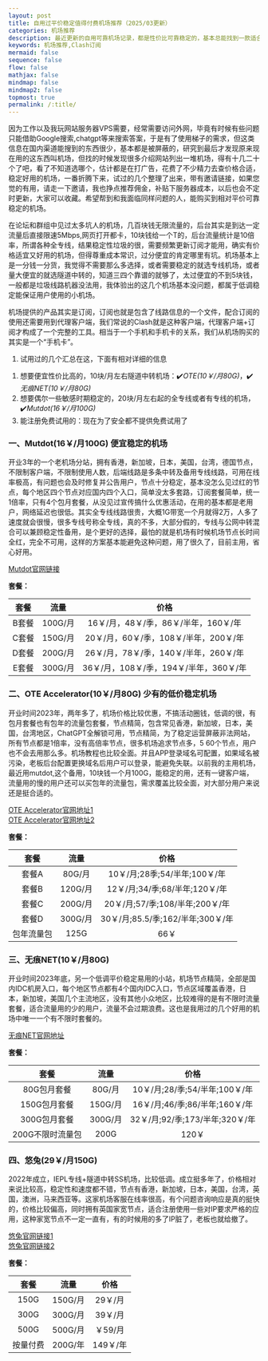 ```yaml
---
layout: post
title: 自用过平价稳定值得付费机场推荐（2025/03更新）
categories: 机场推荐
description: 最近更新的自用可靠机场记录，都是性价比可靠稳定的，基本总能找到一款适合自己的Clash订阅机场，本文介绍的两三家都是性价比很高的，速度流畅，节点可用性高，稳定不失联，适合追求稳定的有性价比的clash机场的用户，而且对于ios用户，还提供小火箭共享账号，各种服务都很到位，有专线也有中转，能一直稳定的使用。
keywords: 机场推荐,Clash订阅
mermaid: false
sequence: false
flow: false
mathjax: false
mindmap: false
mindmap2: false
topmost: true
permalink: /:title/
---
```

因为工作以及我玩网站服务器VPS需要，经常需要访问外网，毕竟有时候有些问题只能借助Google搜索,chatgpt等来搜索答案，于是有了使用梯子的需求，但这类信息在国内渠道能搜到的东西很少，基本都是被屏蔽的，研究到最后才发现原来现在用的这东西叫机场，但找的时候发现很多介绍网站列出一堆机场，得有十几二十个了吧，看了不知道选哪个，估计都是在打广告，花费了不少精力去查价格合适，稳定好用的机场，一番折腾下来，试过的几个整理了出来，带有邀请链接，如果您觉的有用，请走一下邀请，我也挣点推荐佣金，补贴下服务器成本，以后也会不定时更新，大家可以收藏。希望帮到和我面临同样问题的人，能购买到相对平价可靠稳定的机场。

在论坛和群组中见过太多坑人的机场，几百块钱无限流量的，后台其实是到达一定流量后直接限速5Mbps,网页打开都卡，10块钱给一个T的，后台流量统计是10倍率，所谓各种全专线，结果稳定性垃圾的很，需要频繁更新订阅才能用，确实有价格适宜又好用的机场，但得尊重成本常识，过分便宜的肯定哪里有坑。机场基本上是一分钱一分货，我觉得不需要那么多选择，或者需要稳定的就选专线机场，或者量大便宜的就选隧道中转的，知道三四个靠谱的就够了，太过便宜的不到5块钱，一般都是垃圾线路机器没法用，我体验出的这几个机场基本没问题，都属于低调稳定能保证用户使用的小机场。

机场提供的产品其实是订阅，订阅也就是包含了线路信息的一个文件，配合订阅的使用还需要用到代理客户端，我们常说的Clash就是这种客户端，代理客户端+订阅才构成了一个完整的工具。相当于一个手机和手机卡的关系，我们从机场购买的其实是一个“手机卡”。  

1. 试用过的几个汇总在这，下面有相对详细的信息    
1) 想要便宜性价比高的，10块/月左右隧道中转机场：✔️*OTE(10￥/月80G)*，✔️*无痕NET(10￥/月80G)*  
2) 想要偶尔一些敏感时期稳定的，20块/月左右起的全专线或者有专线的机场，✔️*Mutdot(16￥/月100G)*                    
3) 能注册免费试用的：现在为了安全都不提供免费试用了                        
     

### 一、Mutdot(16￥/月100G) 便宜稳定的机场

开业3年的一个老机场分站，拥有香港，新加坡，日本，美国，台湾，德国节点，不限制客户端，不限制使用人数，后端线路是多条中转及备用专线线路，可用在线率极高，有问题也会及时修复并公告用户，节点十分稳定，基本没怎么见过红的节点，每个地区四个节点对应国内四个入口，简单没太多套路，订阅套餐简单，统一1倍率，只有4个包月套餐，从没见过宣传搞什么优惠活动，在用的基本都是老用户，网络延迟也很低。其实全专线线路很贵，大概1G带宽一个月就得2万，人多了速度就会很慢，很多专线号称全专线，真的不多，大部分假的，专线与公网中转混合可以兼顾稳定性备用，是个更好的选择，最怕的就是机场有时候机场节点长时间全红，完全不可用，这样的方案基本能避免这种问题，用了很久了，目前主用，省心好用。   

[Mutdot官网链接](https://user.mutdot.com/sec.html#/register?code=jbeHddjH)  
 
**套餐：**

套餐 |  流量 | 价格 
:-: |  :-: | :-: 
B套餐 | 100G/月 |16￥/月，48￥/季，86￥/半年，160￥/年
C套餐 | 150G/月 |20￥/月，60￥/季，108￥/半年，200￥/年
D套餐 | 200G/月 |26￥/月，78￥/季，140￥/半年，260￥/年
E套餐 | 300G/月|36￥/月，108￥/季，194￥/半年，360￥/年

### 二、OTE Accelerator(10￥/月80G) 少有的低价稳定机场

开业时间2023年，两年多了，机场价格比较优惠，不搞活动圈钱，低调的很，有包月套餐也有包年的流量包套餐，节点精简，包含常见香港，新加坡，日本，美国，台湾地区，ChatGPT全解锁可用，节点精简，为了稳定运营屏蔽非法网站，所有节点都是1倍率，没有高倍率节点，很多机场追求节点多，5 60个节点，用户也不会去用那么多。机场教程也比较全面。并且APP登录域名可配置，如果域名被污染，老板后台配置更换域名后用户可以登录，能避免失联。以前我的主用机场，最近用mutdot,这个备用，10块钱一个月100G，能稳定的用，还有一键客户端，流量用的慢的用户还可以买包年的流量包，需求覆盖比较全面，对大部分用户来说还是挺合适的。

[OTE Accelerator官网地址1](https://uso.oteacc.org/passport.html#/register?code=NJ0rQD4l)     
[OTE Accelerator官网地址2](https://ust.oteacc.org/passport.html#/register?code=NJ0rQD4l)    

**套餐：**

套餐 |  流量 | 价格 
:-: |  :-: | :-: 
套餐A | 80G/月 |10￥/月;28季;54/半年;100￥/年
套餐B | 120G/月 |12￥/月;34/季;68/半年;120￥/年
套餐C | 200G/月 |20￥/月;57/季;108/半年;200￥/年
套餐D | 300G/月|30￥/月;85.5/季;162/半年;300￥/年
包年流量包 | 125G |66￥

### 三、无痕NET(10￥/月80G) 

开业时间2023年底，另一个低调平价稳定易用的小站，机场节点精简，全部是国内IDC机房入口，每个地区节点都有4个国内IDC入口，节点区域覆盖香港，日本，新加坡，美国几个主流地区，没有其他小众地区，比较难得的是有不限时流量套餐，适合流量用的少的用户，流量不会过期浪费。这也是我用过的几个好用的机场中唯一一个有不限时套餐的。 

[无痕NET官网地址](https://us.wuhenlink.cc/pass.html#/register?code=bv1QpNiK)      

**套餐：**

套餐 |  流量 | 价格 
:-: |  :-: | :-: 
80G包月套餐 | 80G/月 |10￥/月;28/季;54/半年;100￥/年
150G包月套餐 | 150G/月 |16￥/月;46/季;86/半年;160￥/年
300G包月套餐 | 300G/月 |32￥/月;92/季;173/半年;320￥/年
200G不限时流量包 | 200G|120￥


### 四、悠兔(29￥/月150G)

2022年成立，IEPL专线+隧道中转SS机场，比较低调。成立挺多年了，价格相对来说比较高，稳定性和速度都不错，节点有香港，新加坡，日本，美国，台湾，英国，澳洲，马来西亚等。这家机场客服在线率很高，有个问题咨询响应是真的挺快的，价格比较偏高，同时拥有英国家宽节点，适合注册使用一些对IP要求严格的应用，这种家宽节点不一定一直有，有的时候用的多了IP脏了，老板也就给撤了。  

[悠兔官网链接1](https://youtu6.shop/#/register?code=7G2Hi8Lb)  
[悠兔官网链接2](https://youtunice.com?path=register&code=7G2Hi8Lb)

**套餐：**

套餐 |  流量 | 价格 
:-: |  :-: | :-: 
150G | 150G/月 |29￥/月
300G | 300G/月 |39￥/月
500G | 500G/月 |￥59/月
按量付费 | 200G/年|149￥/年
